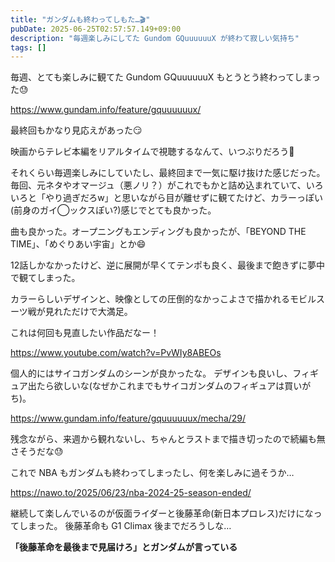 ```yaml
---
title: "ガンダムも終わってしもた…🎬"
pubDate: 2025-06-25T02:57:57.149+09:00
description: "毎週楽しみにしてた Gundom GQuuuuuuX が終わて寂しい気持ち"
tags: []
---
```


毎週、とても楽しみに観てた Gundom GQuuuuuuX もとうとう終わってしまった😓

https://www.gundam.info/feature/gquuuuuux/

最終回もかなり見応えがあった😏

映画からテレビ本編をリアルタイムで視聴するなんて、いつぶりだろう🤔

それくらい毎週楽しみにしていたし、最終回まで一気に駆け抜けた感じだった。
毎回、元ネタやオマージュ（悪ノリ？）がこれでもかと詰め込まれていて、いろいろと「やり過ぎだろw」と思いながら目が離せずに観てたけど、カラーっぽい(前身のガイ◯ックスぽい?)感じでとても良かった。

曲も良かった。オープニングもエンディングも良かったが、「BEYOND THE TIME」、「めぐりあい宇宙」とか😄

12話しかなかったけど、逆に展開が早くてテンポも良く、最後まで飽きずに夢中で観てしまった。

カラーらしいデザインと、映像としての圧倒的なかっこよさで描かれるモビルスーツ戦が見れただけで大満足。

これは何回も見直したい作品だなー！

https://www.youtube.com/watch?v=PvWIy8ABEOs

個人的にはサイコガンダムのシーンが良かったな。
デザインも良いし、フィギュア出たら欲しいな(なぜかこれまでもサイコガンダムのフィギュアは買いがち)。

https://www.gundam.info/feature/gquuuuuux/mecha/29/

残念ながら、来週から観れないし、ちゃんとラストまで描き切ったので続編も無さそうだな😓

これで NBA もガンダムも終わってしまったし、何を楽しみに過そうか… 

https://nawo.to/2025/06/23/nba-2024-25-season-ended/

継続して楽しんでいるのが仮面ライダーと後藤革命(新日本プロレス)だけになってしまった。
後藤革命も G1 Climax 後までだろうしな…

**「後藤革命を最後まで見届けろ」とガンダムが言っている**